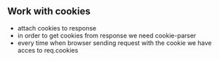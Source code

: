 ## Work with cookies

- attach cookies to response
- in order to get cookies from response we need cookie-parser
- every time when browser sending request with the cookie we have acces to req.cookies
